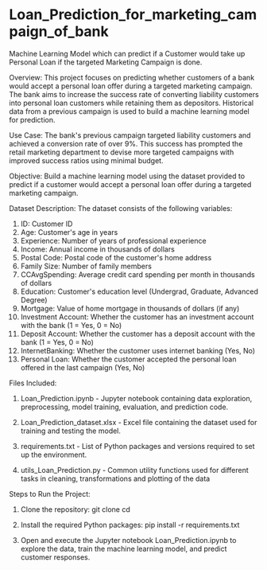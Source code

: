 # Loan_Prediction_for_marketing_campaign_of_bank
Machine Learning Model which can predict if a Customer would take up Personal Loan if the targeted Marketing Campaign is done.

Overview:
This project focuses on predicting whether customers of a bank would accept a personal loan offer during a targeted marketing campaign. The bank aims to increase the success rate of converting liability customers into personal loan customers while retaining them as depositors. Historical data from a previous campaign is used to build a machine learning model for prediction.

Use Case:
The bank's previous campaign targeted liability customers and achieved a conversion rate of over 9%. This success has prompted the retail marketing department to devise more targeted campaigns with improved success ratios using minimal budget.

Objective:
Build a machine learning model using the dataset provided to predict if a customer would accept a personal loan offer during a targeted marketing campaign.

Dataset Description:
The dataset consists of the following variables:

1. ID: Customer ID
2. Age: Customer's age in years
3. Experience: Number of years of professional experience
4. Income: Annual income in thousands of dollars
5. Postal Code: Postal code of the customer's home address
6. Family Size: Number of family members
7. CCAvgSpending: Average credit card spending per month in thousands of dollars
8. Education: Customer's education level (Undergrad, Graduate, Advanced Degree)
9. Mortgage: Value of home mortgage in thousands of dollars (if any)
10. Investment Account: Whether the customer has an investment account with the bank (1 = Yes, 0 = No)
11. Deposit Account: Whether the customer has a deposit account with the bank (1 = Yes, 0 = No)
12. InternetBanking: Whether the customer uses internet banking (Yes, No)
13. Personal Loan: Whether the customer accepted the personal loan offered in the last campaign (Yes, No)

Files Included:
1. Loan_Prediction.ipynb - Jupyter notebook containing data exploration, preprocessing, model training, evaluation, and prediction code.

2. Loan_Prediction_dataset.xlsx - Excel file containing the dataset used for training and testing the model.

3. requirements.txt - List of Python packages and versions required to set up the environment.

4. utils_Loan_Prediction.py - Common utility functions used for different tasks in cleaning, transformations and plotting of the data

Steps to Run the Project:
1. Clone the repository:
   git clone <repository-url>
    cd <repository-name>

2. Install the required Python packages:
   pip install -r requirements.txt

3. Open and execute the Jupyter notebook Loan_Prediction.ipynb to explore the data, train the machine learning model, and predict customer responses.



